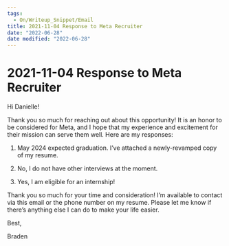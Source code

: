 ```yaml
---
tags:
  - On/Writeup_Snippet/Email
title: 2021-11-04 Response to Meta Recruiter
date: "2022-06-28"
date modified: "2022-06-28"
---
```


# 2021-11-04 Response to Meta Recruiter
Hi Danielle!

Thank you so much for reaching out about this opportunity! It is an honor to be considered for Meta, and I hope that my experience and excitement for their mission can serve them well. Here are my responses:

1. May 2024 expected graduation. I’ve attached a newly-revamped copy of my resume.

2. No, I do not have other interviews at the moment.

3. Yes, I am eligible for an internship!

Thank you so much for your time and consideration! I’m available to contact via this email or the phone number on my resume. Please let me know if there’s anything else I can do to make your life easier.

Best,

Braden
